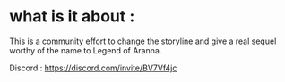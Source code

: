 # what is it about :

This is a community effort to change the storyline and give a real sequel worthy of the name to Legend of Aranna.

Discord  : https://discord.com/invite/BV7Vf4jc
